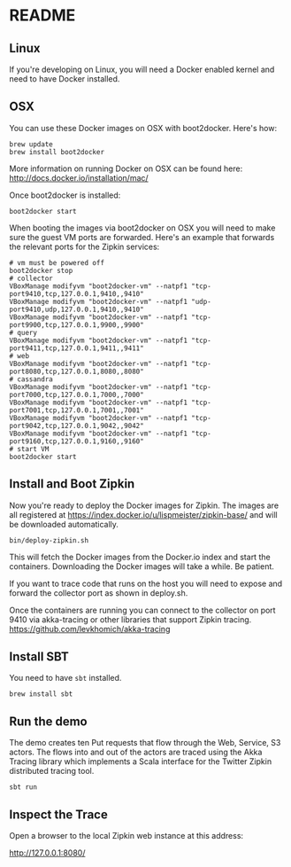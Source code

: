 # README

## Linux

If you're developing on Linux, you will need a Docker enabled kernel
and need to have Docker installed.

## OSX

You can use these Docker images on OSX with boot2docker. Here's how:

    brew update
    brew install boot2docker

More information on running Docker on OSX can be found here:
<http://docs.docker.io/installation/mac/>

Once boot2docker is installed:

    boot2docker start

When booting the images via boot2docker on OSX you will need to make
sure the guest VM ports are forwarded. Here's an example that forwards
the relevant ports for the Zipkin services:

    # vm must be powered off 
    boot2docker stop
    # collector
    VBoxManage modifyvm "boot2docker-vm" --natpf1 "tcp-port9410,tcp,127.0.0.1,9410,,9410"
    VBoxManage modifyvm "boot2docker-vm" --natpf1 "udp-port9410,udp,127.0.0.1,9410,,9410"
    VBoxManage modifyvm "boot2docker-vm" --natpf1 "tcp-port9900,tcp,127.0.0.1,9900,,9900"
    # query
    VBoxManage modifyvm "boot2docker-vm" --natpf1 "tcp-port9411,tcp,127.0.0.1,9411,,9411"
    # web
    VBoxManage modifyvm "boot2docker-vm" --natpf1 "tcp-port8080,tcp,127.0.0.1,8080,,8080"
    # cassandra
    VBoxManage modifyvm "boot2docker-vm" --natpf1 "tcp-port7000,tcp,127.0.0.1,7000,,7000"
    VBoxManage modifyvm "boot2docker-vm" --natpf1 "tcp-port7001,tcp,127.0.0.1,7001,,7001"
    VBoxManage modifyvm "boot2docker-vm" --natpf1 "tcp-port9042,tcp,127.0.0.1,9042,,9042"
    VBoxManage modifyvm "boot2docker-vm" --natpf1 "tcp-port9160,tcp,127.0.0.1,9160,,9160"
    # start VM
    boot2docker start

## Install and Boot Zipkin

Now you're ready to deploy the Docker images for Zipkin.
The images are all registered at
<https://index.docker.io/u/lispmeister/zipkin-base/>
and will be downloaded automatically.

    bin/deploy-zipkin.sh

This will fetch the Docker images from the Docker.io index and start
the containers. Downloading the Docker images will take a while. Be
patient.

If you want to trace code that runs on the host you will need to
expose and forward the collector port as shown in deploy.sh.

Once the containers are running you can connect to the collector on
port 9410 via akka-tracing or other libraries that support Zipkin tracing.
<https://github.com/levkhomich/akka-tracing>

## Install SBT

You need to have `sbt` installed.

    brew install sbt

## Run the demo
The demo creates ten Put requests that flow through the Web,
Service, S3 actors. The flows into and out of the actors are traced
using the Akka Tracing library which implements a Scala interface for
the Twitter Zipkin distributed tracing tool.

    sbt run

## Inspect the Trace
Open a browser to the local Zipkin web instance at this address:

<http://127.0.0.1:8080/>
